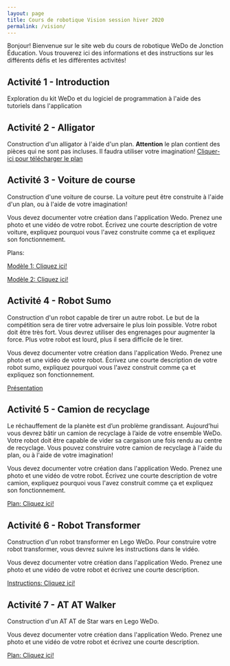 ```yaml
---
layout: page
title: Cours de robotique Vision session hiver 2020
permalink: /vision/
---
```


Bonjour! Bienvenue sur le site web du cours de robotique WeDo de Jonction Éducation. Vous trouverez ici des informations et des instructions sur les différents défis et les différentes activités!
## Activité 1 - Introduction
Exploration du kit WeDo et du logiciel de programmation à l'aide des tutoriels dans l'application

## Activité 2 - Alligator
Construction d'un alligator à l'aide d'un plan. **Attention** le plan contient des pièces qui ne sont pas incluses. Il faudra utiliser votre imagination!
[Cliquer-ici pour télécharger le plan](https://le-www-live-s.legocdn.com/sc/media/files/building-instructions/wedo/9580-hungry-alligator-cee3ffb5c7aac83bc257c13baf522c49.pdf)

## Activité 3 - Voiture de course
Construction d'une voiture de course. La voiture peut être construite à l'aide d'un plan, ou à l'aide de votre imagination!

Vous devez documenter votre création dans l'application Wedo. Prenez une photo et une vidéo de votre robot. Écrivez une courte description de votre voiture, expliquez pourquoi vous l'avez construite comme ça et expliquez son fonctionnement.

Plans:

[Modèle 1: Cliquez ici!](https://drive.google.com/file/d/11D21mT6rHVC7cJFw97_VuyCtb4rctFqr/view)

[Modèle 2: Cliquez ici!](https://le-www-live-s.legocdn.com/sc/media/files/building-instructions/wedo-2/45300_02a_race_car-598b60f4349319e88a591117771aa909.pdf)

## Activité 4 - Robot Sumo
Construction d'un robot capable de tirer un autre robot. Le but de la compétition sera de tirer votre adversaire le plus loin possible. Votre robot doit être très fort. Vous devrez utiliser des engrenages pour augmenter la force. Plus votre robot est lourd, plus il sera difficile de le tirer.

Vous devez documenter votre création dans l'application Wedo. Prenez une photo et une vidéo de votre robot. Écrivez une courte description de votre robot sumo, expliquez pourquoi vous l'avez construit comme ça et expliquez son fonctionnement.

[Présentation](https://docs.google.com/presentation/d/1A6gXRWM7XxhiBUTUnSf1F1xZS4uWDuA5luRsVPWiTFg/edit?usp=sharing)

## Activité 5 - Camion de recyclage
Le réchauffement de la planète est d’un problème grandissant. Aujourd’hui vous devrez bâtir un camion de recyclage à l’aide de votre ensemble WeDo. Votre robot doit être capable de vider sa cargaison une fois rendu au centre de recyclage. Vous pouvez construire votre camion de recyclage à l'aide du plan, ou à l'aide de votre imagination!

Vous devez documenter votre création dans l'application Wedo. Prenez une photo et une vidéo de votre robot. Écrivez une courte description de votre camion, expliquez pourquoi vous l'avez construit comme ça et expliquez son fonctionnement.

[Plan: Cliquez ici!](https://le-www-live-s.legocdn.com/sc/media/lessons/wedo-2/building-instructions/recycling-truck-instructions-eae373f70f5811db8e87e32bd9c82f52.pdf)

## Activité 6 - Robot Transformer
Construction d'un robot transformer en Lego WeDo. Pour construire votre robot transformer, vous devrez suivre les instructions dans le vidéo.

Vous devez documenter votre création dans l'application Wedo. Prenez une photo et une vidéo de votre robot et écrivez une courte description.

[Instructions: Cliquez ici!](https://www.youtube.com/watch?v=j91JRWKcCsI)

## Activité 7 - AT AT Walker
Construction d'un AT AT de Star wars en Lego WeDo.

Vous devez documenter votre création dans l'application Wedo. Prenez une photo et une vidéo de votre robot et écrivez une courte description.

[Plan: Cliquez ici!](https://drive.google.com/open?id=1vWcTcSSOt4SR5lZ2mraFwhiO6SS5DBwx)